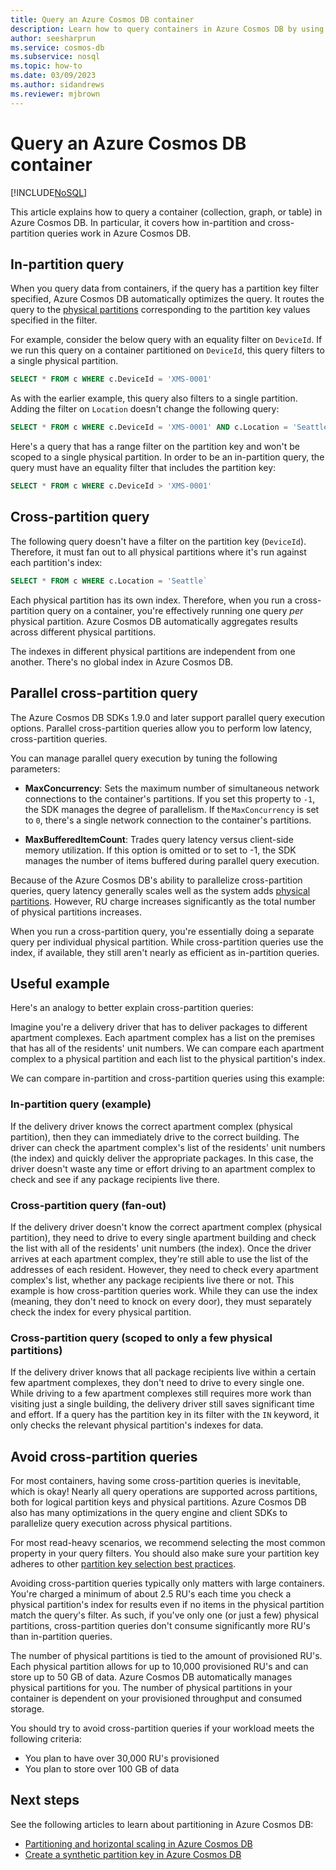 ```yaml
---
title: Query an Azure Cosmos DB container
description: Learn how to query containers in Azure Cosmos DB by using both in-partition and cross-partition queries.
author: seesharprun
ms.service: cosmos-db
ms.subservice: nosql
ms.topic: how-to
ms.date: 03/09/2023
ms.author: sidandrews
ms.reviewer: mjbrown
---
```


# Query an Azure Cosmos DB container

[!INCLUDE[NoSQL](../includes/appliesto-nosql.md)]

This article explains how to query a container (collection, graph, or table) in Azure Cosmos DB. In particular, it covers how in-partition and cross-partition queries work in Azure Cosmos DB.

## In-partition query

When you query data from containers, if the query has a partition key filter specified, Azure Cosmos DB automatically optimizes the query. It routes the query to the [physical partitions](../partitioning-overview.md#physical-partitions) corresponding to the partition key values specified in the filter.

For example, consider the below query with an equality filter on `DeviceId`. If we run this query on a container partitioned on `DeviceId`, this query filters to a single physical partition.

```sql
SELECT * FROM c WHERE c.DeviceId = 'XMS-0001'
```

As with the earlier example, this query also filters to a single partition. Adding the filter on `Location` doesn't change the following query:

```sql
SELECT * FROM c WHERE c.DeviceId = 'XMS-0001' AND c.Location = 'Seattle'
```

Here's a query that has a range filter on the partition key and won't be scoped to a single physical partition. In order to be an in-partition query, the query must have an equality filter that includes the partition key:

```sql
SELECT * FROM c WHERE c.DeviceId > 'XMS-0001'
```

## Cross-partition query

The following query doesn't have a filter on the partition key (`DeviceId`). Therefore, it must fan out to all physical partitions where it's run against each partition's index:

```sql
SELECT * FROM c WHERE c.Location = 'Seattle`
```

Each physical partition has its own index. Therefore, when you run a cross-partition query on a container, you're effectively running one query *per* physical partition. Azure Cosmos DB automatically aggregates results across different physical partitions.

The indexes in different physical partitions are independent from one another. There's no global index in Azure Cosmos DB.

## Parallel cross-partition query

The Azure Cosmos DB SDKs 1.9.0 and later support parallel query execution options. Parallel cross-partition queries allow you to perform low latency, cross-partition queries.

You can manage parallel query execution by tuning the following parameters:

- **MaxConcurrency**: Sets the maximum number of simultaneous network connections to the container's partitions. If you set this property to `-1`, the SDK manages the degree of parallelism. If the `MaxConcurrency` is set to `0`, there's a single network connection to the container's partitions.

- **MaxBufferedItemCount**: Trades query latency versus client-side memory utilization. If this option is omitted or to set to -1, the SDK manages the number of items buffered during parallel query execution.

Because of the Azure Cosmos DB's ability to parallelize cross-partition queries, query latency generally scales well as the system adds [physical partitions](../partitioning-overview.md#physical-partitions). However, RU charge increases significantly as the total number of physical partitions increases.

When you run a cross-partition query, you're essentially doing a separate query per individual physical partition. While cross-partition queries use the index, if available, they still aren't nearly as efficient as in-partition queries.

## Useful example

Here's an analogy to better explain cross-partition queries:

Imagine you're a delivery driver that has to deliver packages to different apartment complexes. Each apartment complex has a list on the premises that has all of the residents' unit numbers. We can compare each apartment complex to a physical partition and each list to the physical partition's index.

We can compare in-partition and cross-partition queries using this example:

### In-partition query (example)

If the delivery driver knows the correct apartment complex (physical partition), then they can immediately drive to the correct building. The driver can check the apartment complex's list of the residents' unit numbers (the index) and quickly deliver the appropriate packages. In this case, the driver doesn't waste any time or effort driving to an apartment complex to check and see if any package recipients live there.

### Cross-partition query (fan-out)

If the delivery driver doesn't know the correct apartment complex (physical partition), they need to drive to every single apartment building and check the list with all of the residents' unit numbers (the index). Once the driver arrives at each apartment complex, they're still able to use the list of the addresses of each resident. However, they need to check every apartment complex's list, whether any package recipients live there or not. This example is how cross-partition queries work. While they can use the index (meaning, they don't need to knock on every door), they must separately check the index for every physical partition.

### Cross-partition query (scoped to only a few physical partitions)

If the delivery driver knows that all package recipients live within a certain few apartment complexes, they don't need to drive to every single one. While driving to a few apartment complexes still requires more work than visiting just a single building, the delivery driver still saves significant time and effort. If a query has the partition key in its filter with the `IN` keyword, it only checks the relevant physical partition's indexes for data.

## Avoid cross-partition queries

For most containers, having some cross-partition queries is inevitable, which is okay! Nearly all query operations are supported across partitions, both for logical partition keys and physical partitions. Azure Cosmos DB also has many optimizations in the query engine and client SDKs to parallelize query execution across physical partitions.

For most read-heavy scenarios, we recommend selecting the most common property in your query filters. You should also make sure your partition key adheres to other [partition key selection best practices](../partitioning-overview.md#choose-partitionkey).

Avoiding cross-partition queries typically only matters with large containers. You're charged a minimum of about 2.5 RU's each time you check a physical partition's index for results even if no items in the physical partition match the query's filter. As such, if you've only one (or just a few) physical partitions, cross-partition queries don't consume significantly more RU's than in-partition queries.

The number of physical partitions is tied to the amount of provisioned RU's. Each physical partition allows for up to 10,000 provisioned RU's and can store up to 50 GB of data. Azure Cosmos DB automatically manages physical partitions for you. The number of physical partitions in your container is dependent on your provisioned throughput and consumed storage.

You should try to avoid cross-partition queries if your workload meets the following criteria:

- You plan to have over 30,000 RU's provisioned
- You plan to store over 100 GB of data

## Next steps

See the following articles to learn about partitioning in Azure Cosmos DB:

- [Partitioning and horizontal scaling in Azure Cosmos DB](../partitioning-overview.md)
- [Create a synthetic partition key in Azure Cosmos DB](synthetic-partition-keys.md)
